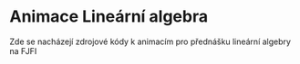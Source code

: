 # Animace Lineární algebra
Zde se nacházejí zdrojové kódy k animacím pro přednášku lineární algebry na FJFI
